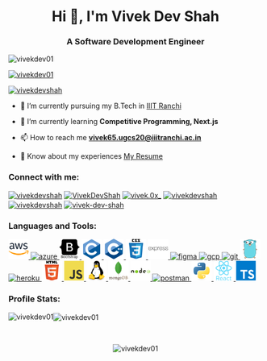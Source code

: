 <h1 align="center">Hi 👋, I'm Vivek Dev Shah</h1>
<h3 align="center">A Software Development Engineer</h3>

<!-- profile views -->
<p align="left"> <img src="https://komarev.com/ghpvc/?username=vivekdev01&label=Profile%20views&color=0e75b6&style=flat" alt="vivekdev01" /> </p>

<!-- trophies -->
<p align="left"> <a href="https://github.com/ryo-ma/github-profile-trophy"><img src="https://github-profile-trophy.vercel.app/?username=vivekdev01&theme=onedark" alt="vivekdev01" /></a> </p>

<!-- twitter -->
<p align="left"> <a href="https://twitter.com/Vivek_Dev01" target="blank"><img src="https://img.shields.io/twitter/follow/Vivek_Dev01?logo=twitter&style=for-the-badge" alt="vivekdevshah" /></a> </p>

<!-- details -->
- 🔭 I’m currently pursuing my B.Tech in [IIIT Ranchi](https://iiitranchi.ac.in/)

- 🌱 I’m currently learning **Competitive Programming, Next.js**

- 📫 How to reach me **vivek65.ugcs20@iiitranchi.ac.in**

- 📄 Know about my experiences [My Resume](https://drive.google.com/file/d/17cUAuMXdHG4csDYOhYLhhbBctb7Gz5js/view?usp=sharing)

<h3 align="left">Connect with me:</h3>
<p align="left">
<a href="https://www.linkedin.com/in/vivek-dev-shah-654521212/" target="blank"><img align="center" src="https://raw.githubusercontent.com/rahuldkjain/github-profile-readme-generator/master/src/images/icons/Social/linked-in-alt.svg" alt="vivekdevshah" height="30" width="40" /></a>
<a href="https://twitter.com/Vivek_Dev01" target="blank"><img align="center" src="https://raw.githubusercontent.com/rahuldkjain/github-profile-readme-generator/master/src/images/icons/Social/twitter.svg" alt="VivekDevShah" height="30" width="40" /></a>
<a href="https://instagram.com/vivek.0x_" target="blank"><img align="center" src="https://raw.githubusercontent.com/rahuldkjain/github-profile-readme-generator/master/src/images/icons/Social/instagram.svg" alt="vivek.0x_" height="30" width="40" /></a>
<a href="https://www.youtube.com/channel/UC1VVTFxsSPr6K3vHqLYfpWw" target="blank"><img align="center" src="https://raw.githubusercontent.com/rahuldkjain/github-profile-readme-generator/master/src/images/icons/Social/youtube.svg" alt="vivekdevshah" height="30" width="40" /></a>
<a href="https://www.facebook.com/vivekdev.shah/" target="blank"><img align="center" src="https://github.com/rahuldkjain/github-profile-readme-generator/blob/master/src/images/icons/Social/facebook-alt.svg" alt="vivekdevshah" height="30" width="40" /></a>
<a href="https://stackoverflow.com/users/15674594/vivek-dev-shah" target="blank"><img align="center" src="https://raw.githubusercontent.com/rahuldkjain/github-profile-readme-generator/master/src/images/icons/Social/stack-overflow.svg" alt="vivek-dev-shah" height="30" width="40" /></a>
</p>

<h3 align="left">Languages and Tools:</h3>
<p align="left">
<a href="https://aws.amazon.com" target="_blank"> <img src="https://raw.githubusercontent.com/devicons/devicon/master/icons/amazonwebservices/amazonwebservices-original-wordmark.svg" alt="aws" width="40" height="40"/> </a> 
<a href="https://azure.microsoft.com/en-in/" target="_blank"> <img src="https://www.vectorlogo.zone/logos/microsoft_azure/microsoft_azure-icon.svg" alt="azure" width="40" height="40"/> </a> 
<a href="https://getbootstrap.com" target="_blank"> <img src="https://raw.githubusercontent.com/devicons/devicon/master/icons/bootstrap/bootstrap-plain-wordmark.svg" alt="bootstrap" width="40" height="40"/> </a> 
<a href="https://www.cprogramming.com/" target="_blank"> <img src="https://raw.githubusercontent.com/devicons/devicon/master/icons/c/c-original.svg" alt="c" width="40" height="40"/> </a>
<a href="https://www.w3schools.com/cpp/" target="_blank"> <img src="https://raw.githubusercontent.com/devicons/devicon/master/icons/cplusplus/cplusplus-original.svg" alt="cplusplus" width="40" height="40"/> </a>
<a href="https://www.w3schools.com/css/" target="_blank"> <img src="https://raw.githubusercontent.com/devicons/devicon/master/icons/css3/css3-original-wordmark.svg" alt="css3" width="40" height="40"/> </a> 
<a href="https://expressjs.com" target="_blank"> <img src="https://raw.githubusercontent.com/devicons/devicon/master/icons/express/express-original-wordmark.svg" alt="express" width="40" height="40"/> </a> 
<a href="https://www.figma.com/" target="_blank"> <img src="https://www.vectorlogo.zone/logos/figma/figma-icon.svg" alt="figma" width="40" height="40"/> </a> 
<a href="https://cloud.google.com" target="_blank"> <img src="https://www.vectorlogo.zone/logos/google_cloud/google_cloud-icon.svg" alt="gcp" width="40" height="40"/> </a> 
<a href="https://git-scm.com/" target="_blank"> <img src="https://www.vectorlogo.zone/logos/git-scm/git-scm-icon.svg" alt="git" width="40" height="40"/> </a> 
<a href="https://golang.org" target="_blank"> <img src="https://raw.githubusercontent.com/devicons/devicon/master/icons/go/go-original.svg" alt="go" width="40" height="40"/> </a>
<a href="https://heroku.com" target="_blank"> <img src="https://www.vectorlogo.zone/logos/heroku/heroku-icon.svg" alt="heroku" width="40" height="40"/> </a> 
<a href="https://www.w3.org/html/" target="_blank"> <img src="https://raw.githubusercontent.com/devicons/devicon/master/icons/html5/html5-original-wordmark.svg" alt="html5" width="40" height="40"/> </a>
<a href="https://developer.mozilla.org/en-US/docs/Web/JavaScript" target="_blank"> <img src="https://raw.githubusercontent.com/devicons/devicon/master/icons/javascript/javascript-original.svg" alt="javascript" width="40" height="40"/> </a> 
<a href="https://www.linux.org/" target="_blank"> <img src="https://raw.githubusercontent.com/devicons/devicon/master/icons/linux/linux-original.svg" alt="linux" width="40" height="40"/> </a>
<a href="https://www.mongodb.com/" target="_blank"> <img src="https://raw.githubusercontent.com/devicons/devicon/master/icons/mongodb/mongodb-original-wordmark.svg" alt="mongodb" width="40" height="40"/> </a>  
<a href="https://nodejs.org" target="_blank"> <img src="https://raw.githubusercontent.com/devicons/devicon/master/icons/nodejs/nodejs-original-wordmark.svg" alt="nodejs" width="40" height="40"/> </a>
<a href="https://postman.com" target="_blank"> <img src="https://www.vectorlogo.zone/logos/getpostman/getpostman-icon.svg" alt="postman" width="40" height="40"/> </a> 
<a href="https://www.python.org" target="_blank"> <img src="https://raw.githubusercontent.com/devicons/devicon/master/icons/python/python-original.svg" alt="python" width="40" height="40"/> </a> 
<a href="https://reactjs.org/" target="_blank"> <img src="https://raw.githubusercontent.com/devicons/devicon/master/icons/react/react-original-wordmark.svg" alt="react" width="40" height="40"/> </a>
<a href="https://www.typescriptlang.org/" target="_blank"> <img src="https://raw.githubusercontent.com/devicons/devicon/master/icons/typescript/typescript-original.svg" alt="typescript" width="40" height="40"/> </a> 
 
<h3 align="left">Profile Stats:</h3>
<p><img align="left" src="https://github-readme-stats.vercel.app/api/top-langs?username=vivekdev01&show_icons=true&locale=en&layout=compact&theme=dark" alt="vivekdev01" /></p>
<p><img align="center" src="https://github-readme-streak-stats.herokuapp.com/?user=vivekdev01&&theme=dark" alt="vivekdev01" /></p>
<br>
<p align="center"><img src="https://github-readme-stats.vercel.app/api?username=vivekdev01&show_icons=true&locale=en&count_private=true&theme=dark" alt="vivekdev01" /></p>

